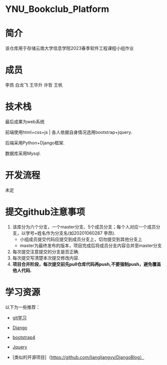 # YNU_Bookclub_Platform

# 简介
该仓库用于存储云南大学信息学院2023春季软件工程课程小组作业

# 成员
李昂 白龙飞 王华升 许哲 王帆


# 技术栈
最后成果为web系统 

前端使用html+css+js | 各人依据自身情况选用bootstrap+jquery.

后端采用Python+Django框架.

数据库采用Mysql.

# 开发流程
未定

# 提交github注意事项
1. 该库分为六个分支，一个master分支、5个成员分支；每个人对应一个成员分支，以学号+姓名作为分支名(如20201060287 李昂).
    + 小组成员提交代码应提交到成员分支上，切勿提交到其他分支上
    + master为最终发布的版本，项目完成后将成员分支内容合并至master分支
2. 每次提交注意提交的分支是否正确.
3. 每次提交写清楚本次提交修改内容.
4. **项目合并阶段，每次提交前先pull仓库代码再push,不要强制push，避免覆盖他人代码.**

# 学习资源
以下为一些推荐：
+ [git学习](https://www.liaoxuefeng.com/wiki/0013739516305929606dd18361248578c67b8067c8c017b000/001373962845513aefd77a99f4145f0a2c7a7ca057e7570000)
+ [Django](https://www.runoob.com/django/django-tutorial.html)
+ [bootstrap4](http://www.runoob.com/bootstrap4/bootstrap4-tutorial.html)
+ [Jquery](http://www.runoob.com/jquery/jquery-tutorial.html)

+ [类似的开源项目]（https://github.com/liangliangyy/DjangoBlog）






